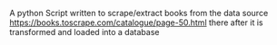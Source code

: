 A python Script written to scrape/extract books from the data source https://books.toscrape.com/catalogue/page-50.html there after it is transformed and loaded into a database
